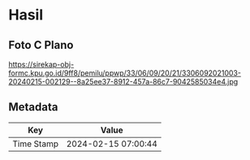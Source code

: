 # Hasil

## Foto C Plano

https://sirekap-obj-formc.kpu.go.id/9ff8/pemilu/ppwp/33/06/09/20/21/3306092021003-20240215-002129--8a25ee37-8912-457a-86c7-9042585034e4.jpg


## Metadata

| Key        | Value               |
| ---------- | ------------------- |
| Time Stamp | 2024-02-15 07:00:44 |



